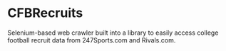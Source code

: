 # CFBRecruits
Selenium-based web crawler built into a library to easily access college football recruit data from 247Sports.com and Rivals.com.
